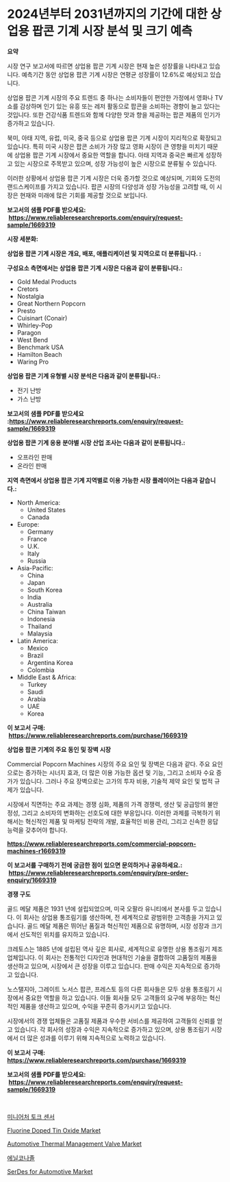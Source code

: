 <p><h1>2024년부터 2031년까지의 기간에 대한 상업용 팝콘 기계 시장 분석 및 크기 예측</h1></p><p><strong>요약</strong></p>
<p><p>시장 연구 보고서에 따르면 상업용 팝콘 기계 시장은 현재 높은 성장률을 나타내고 있습니다. 예측기간 동안 상업용 팝콘 기계 시장은 연평균 성장률이 12.6%로 예상되고 있습니다.</p><p>상업용 팝콘 기계 시장의 주요 트렌드 중 하나는 소비자들이 편안한 가정에서 영화나 TV 쇼를 감상하며 인기 있는 유흥 또는 레저 활동으로 팝콘을 소비하는 경향이 늘고 있다는 것입니다. 또한 건강식품 트렌드와 함께 다양한 맛과 향을 제공하는 팝콘 제품의 인기가 증가하고 있습니다.</p><p>북미, 아태 지역, 유럽, 미국, 중국 등으로 상업용 팝콘 기계 시장이 지리적으로 확장되고 있습니다. 특히 미국 시장은 팝콘 소비가 가장 많고 영화 시장이 큰 영향을 미치기 때문에 상업용 팝콘 기계 시장에서 중요한 역할을 합니다. 아태 지역과 중국은 빠르게 성장하고 있는 시장으로 주목받고 있으며, 성장 가능성이 높은 시장으로 분류될 수 있습니다.</p><p>이러한 상황에서 상업용 팝콘 기계 시장은 더욱 증가할 것으로 예상되며, 기회와 도전의 랜드스케이프를 가지고 있습니다. 팝콘 시장의 다양성과 성장 가능성을 고려할 때, 이 시장은 현재와 미래에 많은 기회를 제공할 것으로 보입니다.</p></p>
<p><strong>보고서의 샘플 PDF를 받으세요: &nbsp;<a href="https://www.reliableresearchreports.com/enquiry/request-sample/1669319">https://www.reliableresearchreports.com/enquiry/request-sample/1669319</a></strong></p>
<p><strong>시장 세분화:</strong></p>
<p><strong> 상업용 팝콘 기계 시장은 개요, 배포, 애플리케이션 및 지역으로 더 분류됩니다. :</strong></p>
<p><strong>구성요소 측면에서는 상업용 팝콘 기계 시장은 다음과 같이 분류됩니다.:</strong></p>
<p><ul><li>Gold Medal Products</li><li>Cretors</li><li>Nostalgia</li><li>Great Northern Popcorn</li><li>Presto</li><li>Cuisinart (Conair)</li><li>Whirley-Pop</li><li>Paragon</li><li>West Bend</li><li>Benchmark USA</li><li>Hamilton Beach</li><li>Waring Pro</li></ul></p>
<p><strong> 상업용 팝콘 기계 유형별 시장 분석은 다음과 같이 분류됩니다.:</strong></p>
<p><ul><li>전기 난방</li><li>가스 난방</li></ul></p>
<p><strong>보고서의 샘플 PDF를 받으세요 :<a href="https://www.reliableresearchreports.com/enquiry/request-sample/1669319">https://www.reliableresearchreports.com/enquiry/request-sample/1669319</a></strong></p>
<p><strong> 상업용 팝콘 기계 응용 분야별 시장 산업 조사는 다음과 같이 분류됩니다.:</strong></p>
<p><ul><li>오프라인 판매</li><li>온라인 판매</li></ul></p>
<p><strong>지역 측면에서 상업용 팝콘 기계 지역별로 이용 가능한 시장 플레이어는 다음과 같습니다.:</strong></p>
<p><ul>
    <li>
        North America:
        <ul>
            <li>United States</li>
            <li>Canada</li>
        </ul>
    </li>
    <li>
        Europe:
        <ul>
            <li>Germany</li>
            <li>France</li>
            <li>U.K.</li>
            <li>Italy</li>
            <li>Russia</li>
        </ul>
    </li>
    <li>
        Asia-Pacific:
        <ul>
            <li>China</li>
            <li>Japan</li>
            <li>South Korea</li>
            <li>India</li>
            <li>Australia</li>
            <li>China Taiwan</li>
            <li>Indonesia</li>
            <li>Thailand</li>
            <li>Malaysia</li>
        </ul>
    </li>
    <li>
        Latin America:
        <ul>
            <li>Mexico</li>
            <li>Brazil</li>
            <li>Argentina Korea</li>
            <li>Colombia</li>
        </ul>
    </li>
    <li>
        Middle East & Africa:
        <ul>
            <li>Turkey</li>
            <li>Saudi</li>
            <li>Arabia</li>
            <li>UAE</li>
            <li>Korea</li>
        </ul>
    </li>
    </ul></p>
<p><strong>이 보고서 구매: &nbsp;<a href="https://www.reliableresearchreports.com/purchase/1669319">https://www.reliableresearchreports.com/purchase/1669319</a></strong></p>
<p><strong>상업용 팝콘 기계의 주요 동인 및 장벽 시장</strong></p>
<p><p>Commercial Popcorn Machines 시장의 주요 요인 및 장벽은 다음과 같다. 주요 요인으로는 증가하는 시너지 효과, 더 많은 이용 가능한 옵션 및 기능, 그리고 소비자 수요 증가가 있습니다. 그러나 주요 장벽으로는 고가의 투자 비용, 기술적 제약 요인 및 법적 규제가 있습니다.</p><p>시장에서 직면하는 주요 과제는 경쟁 심화, 제품의 가격 경쟁력, 생산 및 공급망의 불안정성, 그리고 소비자의 변화하는 선호도에 대한 부응입니다. 이러한 과제를 극복하기 위해서는 혁신적인 제품 및 마케팅 전략의 개발, 효율적인 비용 관리, 그리고 신속한 응답 능력을 갖추어야 합니다.</p></p>
<p><strong><a href="https://www.reliableresearchreports.com/commercial-popcorn-machines-r1669319">https://www.reliableresearchreports.com/commercial-popcorn-machines-r1669319</a></strong></p>
<p><strong>이 보고서를 구매하기 전에 궁금한 점이 있으면 문의하거나 공유하세요.: &nbsp;<a href="https://www.reliableresearchreports.com/enquiry/pre-order-enquiry/1669319">https://www.reliableresearchreports.com/enquiry/pre-order-enquiry/1669319</a></strong></p>
<p><strong>경쟁 구도</strong></p>
<p><p>골드 메달 제품은 1931 년에 설립되었으며, 미국 오팔라 유니티에서 본사를 두고 있습니다. 이 회사는 상업용 통조림기를 생산하며, 전 세계적으로 광범위한 고객층을 가지고 있습니다. 골드 메달 제품은 뛰어난 품질과 혁신적인 제품으로 유명하며, 시장 성장과 크기에서 선도적인 위치를 유지하고 있습니다.</p><p>크레토스는 1885 년에 설립된 역사 깊은 회사로, 세계적으로 유명한 상용 통조림기 제조업체입니다. 이 회사는 전통적인 디자인과 현대적인 기술을 결합하여 고품질의 제품을 생산하고 있으며, 시장에서 큰 성장을 이루고 있습니다. 판매 수익은 지속적으로 증가하고 있습니다.</p><p>노스탤지아, 그레이트 노서스 팝콘, 프레스토 등의 다른 회사들은 모두 상용 통조림기 시장에서 중요한 역할을 하고 있습니다. 이들 회사들 모두 고객들의 요구에 부응하는 혁신적인 제품을 생산하고 있으며, 수익을 꾸준히 증가시키고 있습니다.</p><p>시장에서의 경쟁 업체들은 고품질 제품과 우수한 서비스를 제공하여 고객들의 신뢰를 얻고 있습니다. 각 회사의 성장과 수익은 지속적으로 증가하고 있으며, 상용 통조림기 시장에서 더 많은 성과를 이루기 위해 지속적으로 노력하고 있습니다.</p></p>
<p><strong>이 보고서 구매: &nbsp; <a href="https://www.reliableresearchreports.com/purchase/1669319">https://www.reliableresearchreports.com/purchase/1669319</a></strong></p>
<p><strong>보고서의 샘플 PDF를 받으세요: &nbsp;<a href="https://www.reliableresearchreports.com/enquiry/request-sample/1669319">https://www.reliableresearchreports.com/enquiry/request-sample/1669319</a></strong><strong></strong></p>
<p>&nbsp;</p>
<p><p><a href="https://medium.com/@jonatanjast1928/%EC%86%8C%ED%98%95-%ED%86%A0%ED%81%AC-%EC%84%BC%EC%84%9C-%EC%8B%9C%EC%9E%A5-%EC%A7%80%ED%91%9C-%ED%95%B4%EB%8F%85-%EC%8B%9C%EC%9E%A5-%EC%A0%90%EC%9C%A0%EC%9C%A8-%ED%8A%B8%EB%A0%8C%EB%93%9C-%EB%B0%8F-%EC%84%B1%EC%9E%A5-%ED%8C%A8%ED%84%B4-491d346d23b0">미니어처 토크 센서</a></p><p><a href="https://gentle-editor-9db.notion.site/Decoding-the-Fluorine-Doped-Tin-Oxide-Market-A-Deep-Dive-into-the-Latest-Market-Trends-Market-Segm-4904b21963e34b8e8dac83a75c1f020f">Fluorine Doped Tin Oxide Market</a></p><p><a href="https://issuu.com/reportprime-2/docs/automotive-thermal-management-valve-market-size-20">Automotive Thermal Management Valve Market</a></p><p><a href="https://medium.com/@cierrahayes645/%EC%97%90%EB%8B%90%EC%BD%94%EB%82%98%EC%A1%B8-%EC%8B%9C%EC%9E%A5-2031%EB%85%84%EA%B9%8C%EC%A7%80%EC%9D%98-%ED%8A%B8%EB%A0%8C%EB%93%9C-%EC%98%88%EC%B8%A1-%EB%B0%8F-%EA%B2%BD%EC%9F%81-%EB%B6%84%EC%84%9D-c240eddf8db5">에닐코나졸</a></p><p><a href="https://issuu.com/reportprime-2/docs/serdes-for-automotive-market-size-2030.pptx">SerDes for Automotive Market</a></p></p>